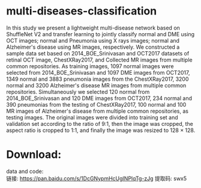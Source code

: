# multi-diseases-classification

  In this study we present a lightweight multi-disease network based on ShuffleNet V2 and transfer learning to jointly classify normal and DME using OCT images; normal and Pneumonia using X rays images; normal and Alzheimer's disease using MR images, respectively. We constructed a sample data set based on 2014_BOE_Srinivasan and OCT2017 datasets of retinal OCT image, ChestXRay2017, and Collected MR images from multiple common repositories. As training images, 1097 normal images were selected from 2014_BOE_Srinivasan and 1097 DME images from OCT2017, 1349 normal and 3883 pneumonia images from the ChestXRay2017, 3200 normal and 3200 Alzheimer's disease MR images from multiple common repositories. Simultaneously we selected 120 normal from 2014_BOE_Srinivasan and 120 DME images from OCT2017, 234 normal and 390 pneumonias from the testing of ChestXRay2017, 100 normal and 100 MR images of Alzheimer's disease from multiple common repositories, as testing images. The original images were divided into training set and validation set according to the ratio of 9:1, then the image was cropped, the aspect ratio is cropped to 1:1, and finally the image was resized to 128 × 128.

# Download:
data and code:   
           链接: https://pan.baidu.com/s/1DcGNypmHcUgINPlqTg-zJg 提取码: swx5 
